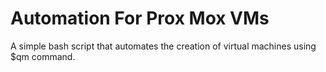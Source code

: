 # Automation For Prox Mox VMs
A simple bash script that automates the creation of virtual machines using $qm command.
